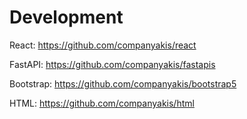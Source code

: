 # Development

React:
https://github.com/companyakis/react

FastAPI:
https://github.com/companyakis/fastapis

Bootstrap:
https://github.com/companyakis/bootstrap5

HTML:
https://github.com/companyakis/html
